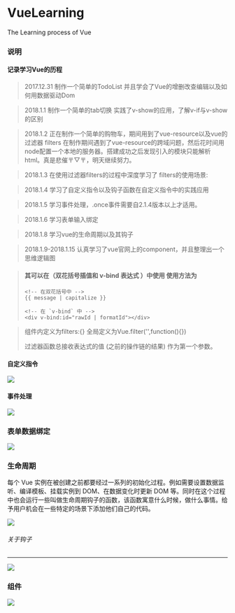 # VueLearning
The Learning process of Vue

### 说明
#### 记录学习Vue的历程
> 2017.12.31 制作一个简单的TodoList 并且学会了Vue的增删改查编辑以及如何用数据驱动Dom

> 2018.1.1 制作一个简单的tab切换 实践了v-show的应用，了解v-if与v-show的区别

> 2018.1.2 正在制作一个简单的购物车，期间用到了vue-resource以及vue的过滤器 filters 在制作期间遇到了vue-resource的跨域问题，然后花时间用node配置一个本地的服务器。搭建成功之后发现引入的模块只能解析html。真是悲催〒▽〒，明天继续努力。

>2018.1.3 在使用过滤器filters的过程中深度学习了 filters的使用场景:

> 2018.1.4 学习了自定义指令以及钩子函数在自定义指令中的实践应用

> 2018.1.5  学习事件处理，.once事件需要自2.1.4版本以上才适用。

> 2018.1.6 学习表单输入绑定

> 2018.1.8 学习vue的生命周期以及其钩子

> 2018.1.9-2018.1.15 认真学习了vue官网上的component，并且整理出一个思维逻辑图



>#### 其可以在（**双花括号插值和 v-bind 表达式** ）中使用  使用方法为
>
>```
><!-- 在双花括号中 -->
>{{ message | capitalize }}
>
><!-- 在 `v-bind` 中 -->
><div v-bind:id="rawId | formatId"></div>
>```

> 组件内定义为filters:{}  全局定义为Vue.filter('',function(){})
>
> 过滤器函数总接收表达式的值 (之前的操作链的结果) 作为第一个参数。

#### 自定义指令

![](/img/direct.png)





#### 事件处理

![](img/handle.png)





### 表单数据绑定

![](img/form.png)



### 生命周期

每个 Vue 实例在被创建之前都要经过一系列的初始化过程。例如需要设置数据监听、编译模板、挂载实例到 DOM、在数据变化时更新 DOM 等。同时在这个过程中也会运行一些叫做生命周期钩子的函数，该函数寓意什么时候，做什么事情。给予用户机会在一些特定的场景下添加他们自己的代码。

![](img/life)





###### 关于钩子

---

![](img/lifeFunc.png)





### 组件

![](./img/component.png)